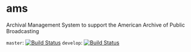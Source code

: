 # ams

Archival Management System to support the American Archive of Public Broadcasting

`master`:  [![Build Status](https://travis-ci.org/WGBH-MLA/ams.svg?branch=master)](https://travis-ci.org/WGBH-MLA/ams)
`develop`: [![Build Status](https://travis-ci.org/WGBH-MLA/ams.svg?branch=develop)](https://travis-ci.org/WGBH-MLA/ams)
